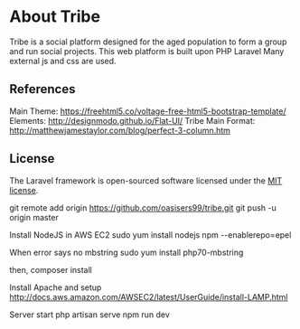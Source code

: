 # About Tribe

Tribe is a social platform designed for the aged population to form a group and run social projects. This web platform is built upon PHP Laravel Many external js and css are used.

## References

Main Theme: https://freehtml5.co/voltage-free-html5-bootstrap-template/
Elements: http://designmodo.github.io/Flat-UI/
Tribe Main Format: http://matthewjamestaylor.com/blog/perfect-3-column.htm


## License

The Laravel framework is open-sourced software licensed under the [MIT license](http://opensource.org/licenses/MIT).


git remote add origin https://github.com/oasisers99/tribe.git
git push -u origin master

Install NodeJS in AWS EC2
sudo yum install nodejs npm --enablerepo=epel

When error says no mbstring
sudo yum install php70-mbstring

then,
composer install

Install Apache and setup
http://docs.aws.amazon.com/AWSEC2/latest/UserGuide/install-LAMP.html

Server start
php artisan serve
npm run dev